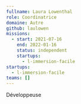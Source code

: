 ```yaml
---
fullname: Laura Lowenthal
role: Coordinatrice
domaine: Autre
github: laulowen
missions:
  - start: 2021-07-16
    end: 2022-01-16
    status: independent
    startups:
      - l-immersion-facile
startups:
  - l-immersion-facile
teams: []
---
```

Développeuse